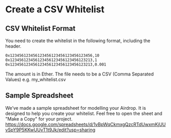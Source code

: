 # Create a CSV Whitelist

## CSV Whitelist Format
You need to create the whitelist in the following format, including the header. 
```account,amount
0x123456123456123456123456123456123456,10
0x123456123456123456123456123456123213,1
0x123456123456123456123456123456123213,0.001
```
The amount is in Ether. 
The file needs to be a CSV (Comma Separated Values) e.g. my_whitelist.csv
## Sample Spreadsheet 
We’ve made a sample spreadsheet for modelling your Airdrop. It is designed to help you create your whitelist. Feel free to open the sheet and "Make a Copy" for your project. 
https://docs.google.com/spreadsheets/d/1vBpWqCkmxgQzcRTdUwxmKjUUvSpY9P5KKwUUvT1t9Jk/edit?usp=sharing 
